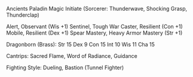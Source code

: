 
Ancients Paladin
Magic Initiate (Sorcerer: Thunderwave, Shocking Grasp, Thunderclap)

Alert, Observant (Wis +1)
Sentinel, Tough 
War Caster, Resilient (Con +1)
Mobile, Resilient (Dex +1)
Spear Mastery, Heavy Armor Mastery (Str +1)

Dragonborn (Brass):
  Str 15
  Dex 9
  Con 15
  Int 10
  Wis 11
  Cha 15

Cantrips: Sacred Flame, Word of Radiance, Guidance

Fighting Style: Dueling, Bastion (Tunnel Fighter)


